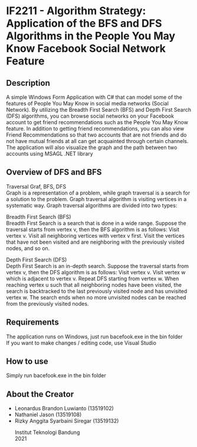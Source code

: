 # IF2211 - Algorithm Strategy: <br> Application of the BFS and DFS Algorithms in the People You May Know Facebook Social Network Feature

## Description
A simple Windows Form Application with C# that can model some of the features of People You May Know in social media networks (Social Network). By utilizing the Breadth First Search (BFS) and Depth First Search (DFS) algorithms, you can browse social networks on your Facebook account to get friend recommendations such as the People You May Know feature. In addition to getting friend recommendations, you can also view Friend Recommendations so that two accounts that are not friends and do not have mutual friends at all can get acquainted through certain channels.
The application will also visualize the graph and the path between two accounts using MSAGL .NET library

## Overview of DFS and BFS
Traversal Graf, BFS, DFS <br>
Graph is a representation of a problem, while graph traversal is a search for a solution to the problem. Graph traversal algorithm is visiting vertices in a systematic way. Graph traversal algorithms are divided into two types:
 
Breadth First Search (BFS) <br>
Breadth First Search is a search that is done in a wide range. Suppose the traversal starts from vertex v, then the BFS algorithm is as follows:
Visit vertex v.
Visit all neighboring vertices with vertex v first.
Visit the vertices that have not been visited and are neighboring with the previously visited nodes, and so on. <br>

Depth First Search (DFS) <br>
Depth First Search is an in-depth search. Suppose the traversal starts from vertex v, then the DFS algorithm is as follows:
Visit vertex v.
Visit vertex w which is adjacent to vertex v.
Repeat DFS starting from vertex w.
When reaching vertex u such that all neighboring nodes have been visited, the search is backtracked to the last previously visited node and has unvisited vertex w.
The search ends when no more unvisited nodes can be reached from the previously visited nodes. <br>

## Requirements
The application runs on Windows, just run bacefook.exe in the bin folder <br>
If you want to make changes / editing code, use Visual Studio

## How to use
Simply run bacefook.exe in the bin folder

## About the Creator

<ul>
<li> Leonardus Brandon Luwianto (13519102)
<li> Nathaniel Jason (13519108)
<li> Rizky Anggita Syarbaini Siregar (13519132)

Institut Teknologi Bandung <br>
2021
</ul>
